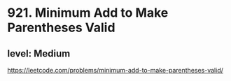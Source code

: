 # 921. Minimum Add to Make Parentheses Valid
## level: Medium

https://leetcode.com/problems/minimum-add-to-make-parentheses-valid/